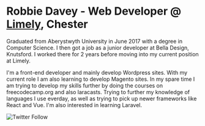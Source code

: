 # Robbie Davey - Web Developer @ [Limely](https://www.limely.co.uk/), Chester

Graduated from Aberystwyth University in June 2017 with a degree in Computer Science. I then got a job as a junior developer at Bella Design, Knutsford. I worked there for 2 years
before moving into my current position at Limely.

I'm a front-end developer and mainly develop Wordpress sites. With my current role I am also learning to develop Magento sites. In my spare time I am 
trying to develop my skills further by doing the courses on freecodecamp.org and also laracasts. Trying to further my knowledge of languages I use everday,
as well as trying to pick up newer frameworks like React and Vue. I'm also interested in learning Laravel.


![Twitter Follow](https://img.shields.io/twitter/follow/GingerDavey30?style=social)